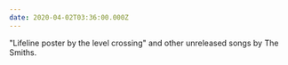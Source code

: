```yaml
---
date: 2020-04-02T03:36:00.000Z
---
```


"Lifeline poster by the level crossing" and other unreleased songs by The Smiths.
